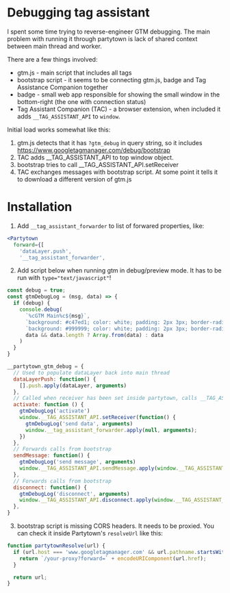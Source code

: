 # Debugging tag assistant

I spent some time trying to reverse-engineer GTM debugging. The main problem with running it through partytown is lack of shared context between main thread and worker.

There are a few things involved:
- gtm.js - main script that includes all tags
- bootstrap script - it seems to be connecting gtm.js, badge and Tag Assistance Companion together
- badge - small web app responsible for showing the small window in the bottom-right (the one with connection status)
- Tag Assistant Companion (TAC) - a browser extension, when included it adds `__TAG_ASSISTANT_API` to `window`.

Initial load works somewhat like this:
1. gtm.js detects that it has `?gtm_debug` in query string, so it includes https://www.googletagmanager.com/debug/bootstrap
1. TAC adds __TAG_ASSISTANT_API to top window object.
2. bootstrap tries to call __TAG_ASSISTANT_API.setReceiver
3. TAC exchanges messages with bootstrap script. At some point it tells it to download a different version of gtm.js



# Installation

1. Add `__tag_assistant_forwarder` to list of forwared properties, like:
  ```jsx
  <Partytown
    forward={[
      'dataLayer.push',
      '__tag_assistant_forwarder',
  ```

2. Add script below when running gtm in debug/preview mode. It has to be run with `type="text/javascript"`!

```js
const debug = true;
const gtmDebugLog = (msg, data) => {
  if (debug) {
    console.debug(
      `%cGTM Main%c${msg}`,
      `background: #c47ed1; color: white; padding: 2px 3px; border-radius: 2px; font-size: 0.8em;margin-right:5px`,
      `background: #999999; color: white; padding: 2px 3px; border-radius: 2px; font-size: 0.8em;`,
      data && data.length ? Array.from(data) : data
    )
  }
}

__partytown_gtm_debug = {
  // Used to populate dataLayer back into main thread
  dataLayerPush: function() {
    [].push.apply(dataLayer, arguments)
  },
  // Called when receiver has been set inside partytown, calls __TAG_ASSISTANT_API.setReceiver
  activate: function () {
    gtmDebugLog('activate')
    window.__TAG_ASSISTANT_API.setReceiver(function() {
      gtmDebugLog('send data', arguments)
      window.__tag_assistant_forwarder.apply(null, arguments);
    })
  },
  // Forwards calls from bootstrap
  sendMessage: function() {
    gtmDebugLog('send message', arguments)
    window.__TAG_ASSISTANT_API.sendMessage.apply(window.__TAG_ASSISTANT_API, arguments)
  },
  // Forwards calls from bootstrap
  disconnect: function() {
    gtmDebugLog('disconnect', arguments)
    window.__TAG_ASSISTANT_API.disconnect.apply(window.__TAG_ASSISTANT_API, arguments)
  },
}
```

3. bootstrap script is missing CORS headers. It needs to be proxied. You can check it inside Partytown's `resolveUrl` like this:

```jsx
function partytownResolve(url) {
  if (url.host === 'www.googletagmanager.com' && url.pathname.startsWith('/debug')) {
    return `/your-proxy?forward=` + encodeURIComponent(url.href);
  }

  return url;
}
```